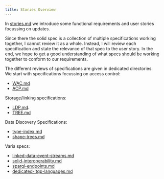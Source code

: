 ```yaml
---
title: Stories Overview
---
```


In [stories.md](stories.md) we introduce some functional requirements and user stories focussing on updates.

Since there the solid spec is a collection of multiple specifications working together, I cannot review it as a whole.
Instead, I will review each specification and state the relevance of that spec to the user story.
In the end, we hope to get a good understanding of what specs should be working together to conform to our requirements.

The different reviews of specifications are given in dedicated directories.  
We start with specifications focussing on access control:
* [WAC.md](access-control/WAC.md)
* [ACP.md](access-control/ACP.md)

Storage/linking specifications:
* [LDP.md](storage/LDP.md).
* [TREE.md](storage/TREE.md)

Data Discovery Specifications:
* [type-index.md](data-discovery/type-index.md)
* [shape-trees.md](data-discovery/shape-trees.md)

Varia specs:
* [linked-data-event-streams.md](storage/linked-data-event-streams.md)
* [solid-interoperability.md](solid-interop.md)
* [sparql-endpoints.md](storage/sparql-endpoints.md)
* [dedicated-ltqp-languages.md](query-languages/dedicated-ltqp-languages.md)
